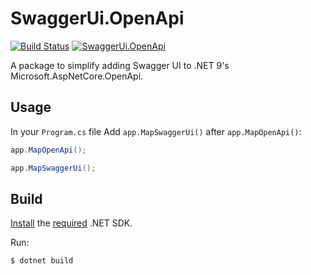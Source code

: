 # SwaggerUi.OpenApi

[![Build Status](https://ctyar.visualstudio.com/SwaggerUi.OpenApi/_apis/build/status%2Fctyar.SwaggerUi.OpenApi?branchName=main)](https://ctyar.visualstudio.com/SwaggerUi.OpenApi/_build/latest?definitionId=12&branchName=main)
[![SwaggerUi.OpenApi](https://img.shields.io/nuget/v/SwaggerUi.OpenApi.svg)](https://www.nuget.org/packages/SwaggerUi.OpenApi/)

A package to simplify adding Swagger UI to .NET 9's Microsoft.AspNetCore.OpenApi.

## Usage

In your `Program.cs` file Add `app.MapSwaggerUi()` after `app.MapOpenApi()`:

```csharp
app.MapOpenApi();

app.MapSwaggerUi();
```

## Build
[Install](https://get.dot.net) the [required](global.json) .NET SDK.

Run:
```
$ dotnet build
```
